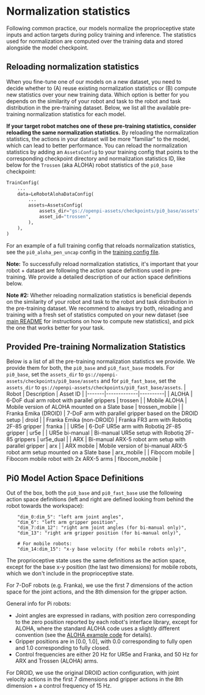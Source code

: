 # Normalization statistics

Following common practice, our models normalize the proprioceptive state inputs and action targets during policy training and inference. The statistics used for normalization are computed over the training data and stored alongside the model checkpoint.

## Reloading normalization statistics

When you fine-tune one of our models on a new dataset, you need to decide whether to (A) reuse existing normalization statistics or (B) compute new statistics over your new training data. Which option is better for you depends on the similarity of your robot and task to the robot and task distribution in the pre-training dataset. Below, we list all the available pre-training normalization statistics for each model.

**If your target robot matches one of these pre-training statistics, consider reloading the same normalization statistics.** By reloading the normalization statistics, the actions in your dataset will be more "familiar" to the model, which can lead to better performance. You can reload the normalization statistics by adding an `AssetsConfig` to your training config that points to the corresponding checkpoint directory and normalization statistics ID, like below for the `Trossen` (aka ALOHA) robot statistics of the `pi0_base` checkpoint:

```python
TrainConfig(
    ...
    data=LeRobotAlohaDataConfig(
        ...
        assets=AssetsConfig(
            assets_dir="gs://openpi-assets/checkpoints/pi0_base/assets",
            asset_id="trossen",
        ),
    ),
)
```

For an example of a full training config that reloads normalization statistics, see the `pi0_aloha_pen_uncap` config in the [training config file](https://github.com/physical-intelligence/openpi/blob/main/src/openpi/training/config.py).

**Note:** To successfully reload normalization statistics, it's important that your robot + dataset are following the action space definitions used in pre-training. We provide a detailed description of our action space definitions below.

**Note #2:** Whether reloading normalization statistics is beneficial depends on the similarity of your robot and task to the robot and task distribution in the pre-training dataset. We recommend to always try both, reloading and training with a fresh set of statistics computed on your new dataset (see [main README](../README.md) for instructions on how to compute new statistics), and pick the one that works better for your task.


## Provided Pre-training Normalization Statistics

Below is a list of all the pre-training normalization statistics we provide. We provide them for both, the `pi0_base` and `pi0_fast_base` models. For `pi0_base`, set the `assets_dir` to `gs://openpi-assets/checkpoints/pi0_base/assets` and for `pi0_fast_base`, set the `assets_dir` to `gs://openpi-assets/checkpoints/pi0_fast_base/assets`.
| Robot | Description | Asset ID |
|-------|-------------|----------|
| ALOHA | 6-DoF dual arm robot with parallel grippers | trossen |
| Mobile ALOHA | Mobile version of ALOHA mounted on a Slate base | trossen_mobile |
| Franka Emika (DROID) | 7-DoF arm with parallel gripper based on the DROID setup | droid |
| Franka Emika (non-DROID) | Franka FR3 arm with Robotiq 2F-85 gripper | franka |
| UR5e | 6-DoF UR5e arm with Robotiq 2F-85 gripper | ur5e |
| UR5e bi-manual | Bi-manual UR5e setup with Robotiq 2F-85 grippers | ur5e_dual |
| ARX | Bi-manual ARX-5 robot arm setup with parallel gripper | arx |
| ARX mobile | Mobile version of bi-manual ARX-5 robot arm setup mounted on a Slate base | arx_mobile |
| Fibocom mobile | Fibocom mobile robot with 2x ARX-5 arms | fibocom_mobile |


## Pi0 Model Action Space Definitions

Out of the box, both the `pi0_base` and `pi0_fast_base` use the following action space definitions (left and right are defined looking from behind the robot towards the workspace):
```
    "dim_0:dim_5": "left arm joint angles",
    "dim_6": "left arm gripper position",
    "dim_7:dim_12": "right arm joint angles (for bi-manual only)",
    "dim_13": "right arm gripper position (for bi-manual only)",

    # For mobile robots:
    "dim_14:dim_15": "x-y base velocity (for mobile robots only)",
```

The proprioceptive state uses the same definitions as the action space, except for the base x-y position (the last two dimensions) for mobile robots, which we don't include in the proprioceptive state.

For 7-DoF robots (e.g. Franka), we use the first 7 dimensions of the action space for the joint actions, and the 8th dimension for the gripper action.

General info for Pi robots:
- Joint angles are expressed in radians, with position zero corresponding to the zero position reported by each robot's interface library, except for ALOHA, where the standard ALOHA code uses a slightly different convention (see the [ALOHA example code](../examples/aloha_real/README.md) for details).
- Gripper positions are in [0.0, 1.0], with 0.0 corresponding to fully open and 1.0 corresponding to fully closed.
- Control frequencies are either 20 Hz for UR5e and Franka, and 50 Hz for ARX and Trossen (ALOHA) arms.

For DROID, we use the original DROID action configuration, with joint velocity actions in the first 7 dimensions and gripper actions in the 8th dimension + a control frequency of 15 Hz.
